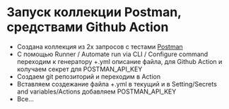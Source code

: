 # Запуск коллекции Postman, средствами Github Action
- Создана коллекция из 2х запросов с тестами [Postman](https://web.postman.co/)
- С помощью Runner / Automate run via CLI / Configure command переходим к генератору +.yml описание файла, для Github Action и колучаем секрет для POSTMAN_API_KEY
- Создаем git репозиторий и переходим в Action
- Вставляем создежание файла +.yml в текущий и в Setting/Secrets and variables/Actions добавляем POSTMAN_API_KEY
- Все...
